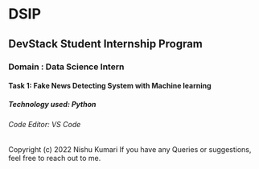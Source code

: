 # DSIP
## DevStack Student Internship Program 
### Domain : Data Science Intern 
#### Task 1: Fake News Detecting System with Machine learning
##### Technology used: Python
###### Code Editor: VS Code
  Copyright (c) 2022 Nishu Kumari 
   If you have any Queries or suggestions, feel free to reach out to me.
    
